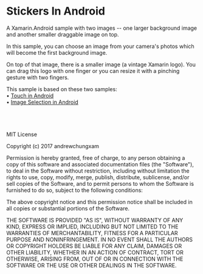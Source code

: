 # Stickers In Android
A Xamarin.Android sample with two images -- one larger background image and another smaller draggable image on top.

In this sample, you can choose an image from your camera's photos which will become the first background image.

On top of that image, there is a smaller image (a vintage Xamarin logo).  You can drag this logo with one finger or you can resize it with a pinching gesture with two fingers.

This sample is based on these two samples: <br />
• [Touch in Android](https://developer.xamarin.com/guides/android/application_fundamentals/touch/android_touch_walkthrough/)
<br />
• [Image Selection in Android](https://developer.xamarin.com/recipes/android/data/files/selecting_a_gallery_image/)
<br />
<br />
<br />
<br />
<br />
MIT License

Copyright (c) 2017 andrewchungxam

Permission is hereby granted, free of charge, to any person obtaining a copy
of this software and associated documentation files (the "Software"), to deal
in the Software without restriction, including without limitation the rights
to use, copy, modify, merge, publish, distribute, sublicense, and/or sell
copies of the Software, and to permit persons to whom the Software is
furnished to do so, subject to the following conditions:

The above copyright notice and this permission notice shall be included in all
copies or substantial portions of the Software.

THE SOFTWARE IS PROVIDED "AS IS", WITHOUT WARRANTY OF ANY KIND, EXPRESS OR
IMPLIED, INCLUDING BUT NOT LIMITED TO THE WARRANTIES OF MERCHANTABILITY,
FITNESS FOR A PARTICULAR PURPOSE AND NONINFRINGEMENT. IN NO EVENT SHALL THE
AUTHORS OR COPYRIGHT HOLDERS BE LIABLE FOR ANY CLAIM, DAMAGES OR OTHER
LIABILITY, WHETHER IN AN ACTION OF CONTRACT, TORT OR OTHERWISE, ARISING FROM,
OUT OF OR IN CONNECTION WITH THE SOFTWARE OR THE USE OR OTHER DEALINGS IN THE
SOFTWARE.
